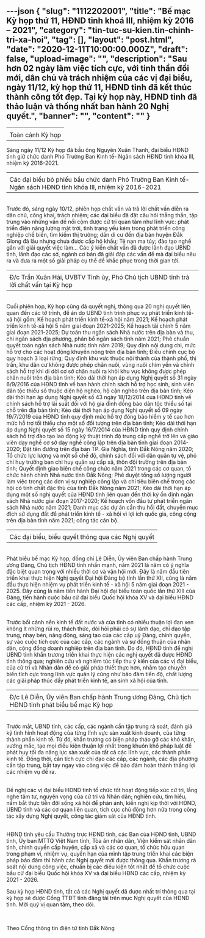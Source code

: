 ---json
{
    "slug": "1112202001",
    "title": "Bế mạc Kỳ họp thứ 11, HĐND tỉnh khoá III, nhiệm kỳ 2016 – 2021",
    "category": "tin-tuc-su-kien.tin-chinh-tri-xa-hoi",
    "tag": [],
    "layout": "post.html",
    "date": "2020-12-11T10:00:00.000Z",
    "draft": false,
    "upload-image": "",
    "description": "Sau hơn 02 ngày làm việc tích cực, với tinh thần đổi mới, dân chủ và trách nhiệm của các vị đại biểu, ngày 11/12, kỳ họp thứ 11, HĐND tỉnh đã kết thúc thành công tốt đẹp. Tại kỳ họp này, HĐND tỉnh đã thảo luận và thống nhất ban hành 20 Nghị quyết.",
    "banner": "",
    "__content__": ""
}
---
<table>
	<tbody>
		<tr>
			<td><img alt="" src="https://daknong.gov.vn/documents/693814/0/IMG_4266.JPG/b97d1ddd-80cd-4267-ae46-46dcf5e4edcf?t=1607671492546" /></td>
		</tr>
		<tr>
			<td>To&agrave;n cảnh Kỳ họp</td>
		</tr>
	</tbody>
</table>

<p>S&aacute;ng ng&agrave;y 11/12 Kỳ họp đ&atilde; bầu &ocirc;ng Nguy&ecirc;n Xu&acirc;n Thanh, đại biểu HĐND tỉnh giữ chức danh Ph&oacute; Trưởng Ban Kinh tế- Ng&acirc;n s&aacute;ch HĐND tỉnh kh&oacute;a III, nhiệm kỳ 2016-2021.</p>

<table>
	<tbody>
		<tr>
			<td><img alt="" src="https://daknong.gov.vn/documents/693814/0/IMG_4299.JPG/e606a1ac-9461-4745-bc57-ccbf2c0094ff?t=1607671511800" /></td>
		</tr>
		<tr>
			<td>C&aacute;c đại biểu bỏ phiếu bầu chức danh&nbsp;Ph&oacute; Trưởng Ban Kinh tế- Ng&acirc;n s&aacute;ch HĐND tỉnh kh&oacute;a III, nhiệm kỳ 2016-2021</td>
		</tr>
	</tbody>
</table>

<p><br />
Trước đ&oacute;, s&aacute;ng ng&agrave;y 10/12, phi&ecirc;n họp chất vấn v&agrave; trả lời chất vấn diễn ra d&acirc;n chủ, c&ocirc;ng khai, tr&aacute;ch nhiệm; c&aacute;c đại biểu đ&atilde; đặt c&acirc;u hỏi thẳng thắn, tập trung v&agrave;o những vấn đề nổi cộm được cử tri quan t&acirc;m như lĩnh vực: ph&aacute;t triển điện năng lượng mặt trời, t&igrave;nh trạng yếu k&eacute;m trong ph&aacute;t triển c&ocirc;ng nghiệp chế biến, t&igrave;m kiếm thị trường; d&acirc;n di cư đến địa b&agrave;n huyện Đắk Glong đ&atilde; l&acirc;u nhưng chưa được cấp hộ khẩu; Tệ nạn ma t&uacute;y; đ&agrave;o tạo nghề gắn với giải quyết việc l&agrave;m&hellip; C&aacute;c &yacute; kiến chất vấn đ&atilde; được l&atilde;nh đạo UBND tỉnh, l&atilde;nh đạo c&aacute;c sở, ng&agrave;nh cơ bản đ&atilde; giải đ&aacute;p c&aacute;c vấn đề m&agrave; đại biểu n&ecirc;u ra v&agrave; đưa ra một số giải ph&aacute;p cụ thể để khắc phục trong thời gian tới.</p>

<table>
	<tbody>
		<tr>
			<td><img alt="" src="https://daknong.gov.vn/documents/693814/0/IMG_4253.JPG/1d58c3af-9296-4056-a08a-b8868890bacd?t=1607671580762" /></td>
		</tr>
		<tr>
			<td>Đ/c Trần Xu&acirc;n Hải, UVBTV Tỉnh ủy, Ph&oacute; Chủ tịch UBND tỉnh trả lời chất vấn tại Kỳ họp</td>
		</tr>
	</tbody>
</table>

<p><br />
Cuối phi&ecirc;n họp, Kỳ họp cũng đ&atilde; quyết nghị, th&ocirc;ng qua 20 nghị quyết li&ecirc;n quan đến c&aacute;c tờ tr&igrave;nh, đề &aacute;n do UBND tỉnh tr&igrave;nh phục vụ ph&aacute;t triển kinh tế-x&atilde; hội gồm: Kế hoạch ph&aacute;t triển kinh tế-x&atilde; hội năm 2021; Kế hoạch ph&aacute;t triển kinh tế-x&atilde; hội 5 năm giai đoạn 2021-2025; Kế hoạch t&agrave;i ch&iacute;nh 5 năm giai đoạn 2021-2025; Dự to&aacute;n thu ng&acirc;n s&aacute;ch Nh&agrave; nước tr&ecirc;n địa b&agrave;n v&agrave; thu, chi ng&acirc;n s&aacute;ch địa phương, ph&acirc;n bổ ng&acirc;n s&aacute;ch tỉnh năm 2021; Ph&ecirc; chuẩn quyết to&aacute;n ng&acirc;n s&aacute;ch Nh&agrave; nước tỉnh năm 2019; Quy định nội dung chi, mức hỗ trợ cho c&aacute;c hoạt động khuyến n&ocirc;ng tr&ecirc;n địa b&agrave;n tỉnh; Điều chỉnh cục bộ quy hoạch 3 loại rừng; Quy định khu vực thuộc nội th&agrave;nh của th&agrave;nh phố, thị trấn, khu d&acirc;n cư kh&ocirc;ng được ph&eacute;p chăn nu&ocirc;i, v&ugrave;ng nu&ocirc;i chim yến v&agrave; ch&iacute;nh s&aacute;ch hỗ trợ khi di dời cơ sở chăn nu&ocirc;i ra khỏi khu vực kh&ocirc;ng được ph&eacute;p chăn nu&ocirc;i tr&ecirc;n địa b&agrave;n tỉnh; K&eacute;o d&agrave;i thời hạn &aacute;p dụng Nghị quyết số 31 ng&agrave;y 6/9/2016 của HĐND tỉnh về ban h&agrave;nh ch&iacute;nh s&aacute;ch hỗ trợ học sinh, sinh vi&ecirc;n d&acirc;n tộc thiểu số thuộc diện hộ ngh&egrave;o, hộ cận ngh&egrave;o tr&ecirc;n địa b&agrave;n tỉnh; K&eacute;o d&agrave;i thời hạn &aacute;p dụng Nghị quyết số 43 ng&agrave;y 18/12/2014 của HĐND tỉnh về ch&iacute;nh s&aacute;ch hỗ trợ l&atilde;i suất đối với hộ gia đ&igrave;nh đồng b&agrave;o d&acirc;n tộc thiểu số tại chỗ tr&ecirc;n địa b&agrave;n tỉnh; K&eacute;o d&agrave;i thời hạn &aacute;p dụng Nghị quyết số 09 ng&agrave;y 19/7/2019 của HĐND tỉnh quy định mức hỗ trợ đ&oacute;ng bảo hiểm y tế cao hơn mức hỗ trợ tối thiểu cho một số đối tượng tr&ecirc;n địa b&agrave;n tỉnh; K&eacute;o d&agrave;i thời hạn &aacute;p dụng Nghị quyết số 15 ng&agrave;y 16/7/2014 của HĐND tỉnh quy định ch&iacute;nh s&aacute;ch hỗ trợ đ&agrave;o tạo lao động kỹ thuật tr&igrave;nh độ trung cấp nghề trở l&ecirc;n v&agrave; gi&aacute;o vi&ecirc;n dạy nghề cơ sở dạy nghề c&ocirc;ng lập tr&ecirc;n địa b&agrave;n tỉnh giai đoạn 2014-2020; Đặt t&ecirc;n đường tr&ecirc;n địa b&agrave;n TP. Gia Nghĩa, tỉnh Đắk N&ocirc;ng năm 2020; Tổ chức lực lượng v&agrave; một số chế độ, ch&iacute;nh s&aacute;ch đối với d&acirc;n qu&acirc;n tự vệ, ph&oacute; chỉ huy trưởng ban chỉ huy qu&acirc;n sự cấp x&atilde;, th&ocirc;n đội trưởng tr&ecirc;n địa b&agrave;n tỉnh; Quyết định giao bi&ecirc;n chế c&ocirc;ng chức năm 2021 trong c&aacute;c cơ quan, tổ chức h&agrave;nh ch&iacute;nh Nh&agrave; nước tỉnh Đắk N&ocirc;ng; Ph&ecirc; duyệt tổng số lượng người l&agrave;m việc trong c&aacute;c đơn vị sự nghiệp c&ocirc;ng lập v&agrave; chỉ ti&ecirc;u bi&ecirc;n chế trong c&aacute;c hội c&oacute; t&iacute;nh chất đặc th&ugrave; của tỉnh Đắk N&ocirc;ng năm 2021; K&eacute;o d&agrave;i thời hạn &aacute;p dụng một số nghị quyết của HĐND tỉnh li&ecirc;n quan đến thời kỳ ổn định ng&acirc;n s&aacute;ch Nh&agrave; nước giai đoạn 2017-2020; Kế hoạch vốn đầu tư ph&aacute;t triển ng&acirc;n s&aacute;ch Nh&agrave; nước năm 2021; Danh mục c&aacute;c dự &aacute;n cần thu hồi đất, chuyển mục đ&iacute;ch sử dụng đất để ph&aacute;t triển kinh tế - x&atilde; hội v&igrave; lợi &iacute;ch quốc gia, c&ocirc;ng cộng tr&ecirc;n địa b&agrave;n tỉnh năm 2021; c&ocirc;ng t&aacute;c c&aacute;n bộ.</p>

<table>
	<tbody>
		<tr>
			<td><img alt="" src="https://daknong.gov.vn/documents/693814/0/IMG_4322.JPG/790136f2-1dff-4bcb-b1e1-4e73c4f32e45?t=1607671605069" /></td>
		</tr>
		<tr>
			<td>C&aacute;c đại biểu, biểu quyết th&ocirc;ng qua c&aacute;c Nghị quyết</td>
		</tr>
	</tbody>
</table>

<p><br />
Ph&aacute;t biểu bế mạc Kỳ họp, đồng ch&iacute; L&ecirc; Diễn, Ủy vi&ecirc;n Ban chấp h&agrave;nh Trung ương Đảng, Chủ tịch HĐND tỉnh nhấn mạnh, năm 2021 l&agrave; năm c&oacute; &yacute; nghĩa đặc biệt quan trọng với nhiều thời cơ v&agrave; vận hội mới. Đ&acirc;y l&agrave; năm đầu ti&ecirc;n triển khai thực hiện Nghị quyết Đại hội Đảng bộ tỉnh lần thứ XII, cũng l&agrave; năm đầu thực hiện nhiệm vụ ph&aacute;t triển kinh tế - x&atilde; hội 5 năm giai đoạn 2021 - 2025. Đ&acirc;y cũng l&agrave; năm tiến h&agrave;nh Đại hội đại biểu to&agrave;n quốc lần thứ XIII của Đảng, tiến h&agrave;nh cuộc bầu cử đại biểu Quốc hội kh&oacute;a XV v&agrave; đại biểu HĐND c&aacute;c cấp, nhiệm kỳ 2021 - 2026.&nbsp;</p>

<p><br />
Trước bối cảnh nền kinh tế đất nước v&agrave; của tỉnh c&oacute; nhiều thuận lợi đan xen kh&ocirc;ng &iacute;t những rủi ro, th&aacute;ch thức, đ&ograve;i hỏi phải c&oacute; sự l&atilde;nh đạo, chỉ đạo tập trung, nhạy b&eacute;n, năng động, s&aacute;ng tạo của c&aacute;c cấp uỷ Đảng, ch&iacute;nh quyền, sự v&agrave;o cuộc t&iacute;ch cực của c&aacute;c cấp, c&aacute;c ng&agrave;nh v&agrave; sự đồng thuận của nh&acirc;n d&acirc;n, cộng đồng doanh nghiệp tr&ecirc;n địa b&agrave;n tỉnh. Do đ&oacute;, HĐND tỉnh đề nghị UBND tỉnh khẩn trương triển khai thực hiện c&aacute;c nghị quyết đ&atilde; được HĐND tỉnh th&ocirc;ng qua; nghi&ecirc;n cứu v&agrave; nghi&ecirc;m t&uacute;c tiếp thu &yacute; kiến của c&aacute;c vị đại biểu, của cử tri v&agrave; Nh&acirc;n d&acirc;n để c&oacute; giải ph&aacute;p thiết thực hơn, nhằm tạo chuyển biến t&iacute;ch cực trong lĩnh vực quản l&yacute; cũng như bảo đảm tiến độ, chất lượng c&aacute;c giải ph&aacute;p th&uacute;c đẩy ph&aacute;t triển kinh tế, an sinh x&atilde; hội của tỉnh.</p>

<table>
	<tbody>
		<tr>
			<td><img alt="" src="https://daknong.gov.vn/documents/693814/0/1IMG_4332.jpg/9297cceb-2614-408b-9755-3fb512deedbe?t=1607671685653" /></td>
		</tr>
		<tr>
			<td>Đ/c L&ecirc; Diễn, Ủy vi&ecirc;n Ban chấp h&agrave;nh Trung ương Đảng,&nbsp;Chủ tịch HĐND tỉnh ph&aacute;t biểu bế mạc Kỳ họp</td>
		</tr>
	</tbody>
</table>

<p><br />
Trước mắt, UBND tỉnh, c&aacute;c cấp, c&aacute;c ng&agrave;nh cần tập trung r&agrave; so&aacute;t, đ&aacute;nh gi&aacute; kỹ t&igrave;nh h&igrave;nh hoạt động của từng lĩnh vực sản xuất kinh doanh, của từng th&agrave;nh phần kinh tế. Từ đ&oacute;, khẩn trương c&oacute; biện ph&aacute;p th&aacute;o gỡ c&aacute;c kh&oacute; khăn, vướng mắc, tạo mọi điều kiện thuận lợi nhất trong khu&ocirc;n khổ ph&aacute;p luật để ph&aacute;t huy tối đa năng lực sản xuất của tất cả c&aacute;c lĩnh vực, c&aacute;c th&agrave;nh phần kinh tế. Đồng thời, cần t&iacute;ch cực chỉ đạo c&aacute;c cấp, c&aacute;c ng&agrave;nh, c&aacute;c địa phương cần tập trung, bắt tay ngay v&agrave;o c&ocirc;ng việc để bảo đảm ho&agrave;n th&agrave;nh thắng lợi c&aacute;c nhiệm vụ đề ra.</p>

<p><br />
Đề nghị c&aacute;c vị đại biểu HĐND tỉnh tổ chức tốt hoạt động tiếp x&uacute;c cử tri, lắng nghe t&acirc;m tư, nguyện vọng của cử tri v&agrave; Nh&acirc;n d&acirc;n; nghi&ecirc;n cứu, t&igrave;m hiểu, nắm bắt thực tiễn đời sống x&atilde; hội để phản &aacute;nh, kiến nghị kịp thời với HĐND, UBND tỉnh v&agrave; c&aacute;c cơ quan li&ecirc;n quan, t&iacute;ch cực chủ động hơn nữa trong c&ocirc;ng t&aacute;c x&acirc;y dựng Nghị quyết, c&ocirc;ng t&aacute;c gi&aacute;m s&aacute;t của HĐND tỉnh.</p>

<p><br />
HĐND tỉnh y&ecirc;u cầu Thường trực HĐND tỉnh, c&aacute;c Ban của HĐND tỉnh, UBND tỉnh, Ủy ban MTTQ Việt Nam tỉnh, T&ograve;a &aacute;n nh&acirc;n d&acirc;n, Viện kiểm s&aacute;t nh&acirc;n d&acirc;n tỉnh, ch&iacute;nh quyền cấp huyện, cấp x&atilde; v&agrave; c&aacute;c cơ quan, tổ chức hữu quan trong phạm vi, nhiệm vụ, quyền hạn của m&igrave;nh tập trung triển khai c&aacute;c biện ph&aacute;p bảo đảm thi h&agrave;nh c&aacute;c Nghị quyết mới được th&ocirc;ng qua. Khẩn trương r&agrave; so&aacute;t nội dung c&ocirc;ng việc, chuẩn bị c&aacute;c điều kiện tốt nhất để tổ chức cuộc bầu cử đại biểu Quốc hội kh&oacute;a XV v&agrave; đại biểu HĐND c&aacute;c cấp, nhiệm kỳ 2021 - 2026.</p>

<p>Sau kỳ họp HĐND tỉnh, tất cả c&aacute;c Nghị quyết đ&atilde; được nhất tr&iacute; th&ocirc;ng qua tại kỳ họp sẽ được Cổng TTĐT tỉnh đăng tải tr&ecirc;n mục Nghị quyết của HĐND tỉnh. Mời qu&yacute; vị quan t&acirc;m, theo d&otilde;i.</p>

<p>&nbsp;</p>

<p>Theo Cổng th&ocirc;ng tin điện tử tỉnh Đắk N&ocirc;ng</p>

